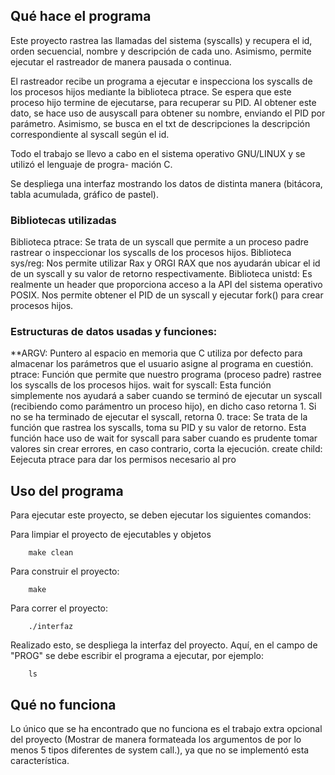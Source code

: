 ## Qué hace el programa
Este proyecto rastrea las llamadas del sistema (syscalls) y recupera el id, orden secuencial, nombre y descripción de cada uno.
Asimismo, permite ejecutar el rastreador de manera pausada o continua. 

El rastreador recibe un programa a ejecutar e inspecciona los syscalls de los procesos hijos mediante la biblioteca ptrace. Se espera que este proceso hijo termine de ejecutarse, para 
recuperar su PID. 
Al obtener este dato, se hace uso de ausyscall para obtener su nombre, enviando el PID por parámetro. Asimismo, se busca en el txt de descripciones la descripción correspondiente al syscall según
el id. 

Todo el trabajo se llevo a cabo en el sistema operativo GNU/LINUX y se utilizó el lenguaje de progra-
mación C. 

Se despliega una interfaz mostrando los datos de distinta manera (bitácora, tabla acumulada, gráfico de pastel).

### Bibliotecas utilizadas
Biblioteca ptrace: Se trata de un syscall que permite a un proceso padre rastrear o inspeccionar los syscalls
de los procesos hijos.
Biblioteca sys/reg: Nos permite utilizar Rax y ORGI RAX que nos ayudarán ubicar el id de un syscall
y su valor de retorno respectivamente.
Biblioteca unistd: Es realmente un header que proporciona acceso a la API del sistema operativo POSIX.
Nos permite obtener el PID de un syscall y ejecutar fork() para crear procesos hijos.

### Estructuras de datos usadas y funciones:
**ARGV: Puntero al espacio en memoria que C utiliza por defecto para almacenar los parámetros que el
usuario asigne al programa en cuestión.
ptrace: Función que permite que nuestro programa (proceso padre) rastree los syscalls de los procesos hijos.
wait for syscall: Esta función simplemente nos ayudará a saber cuando se terminó de ejecutar un syscall
(recibiendo como parámentro un proceso hijo), en dicho caso retorna 1. Si no se ha terminado de ejecutar el
syscall, retorna 0.
trace: Se trata de la función que rastrea los syscalls, toma su PID y su valor de retorno. Esta función hace
uso de wait for syscall para saber cuando es prudente tomar valores sin crear errores, en caso contrario, corta
la ejecución.
create child: Eejecuta ptrace para dar los permisos necesario al pro




## Uso del programa
Para ejecutar este proyecto, se deben ejecutar los siguientes comandos:

Para limpiar el proyecto de ejecutables y objetos
    
        make clean 
        
Para construir el proyecto:
        
        make   
        
Para correr el proyecto:

        ./interfaz 

Realizado esto, se despliega la interfaz del proyecto. 
Aquí, en el campo de "PROG" se debe escribir el programa a ejecutar, por ejemplo:

        ls
    
## Qué no funciona
Lo único que se ha encontrado que no funciona es el trabajo extra opcional del proyecto (Mostrar de manera formateada los argumentos de por lo menos 5 tipos diferentes de
system call.), ya que no se implementó esta característica.
    